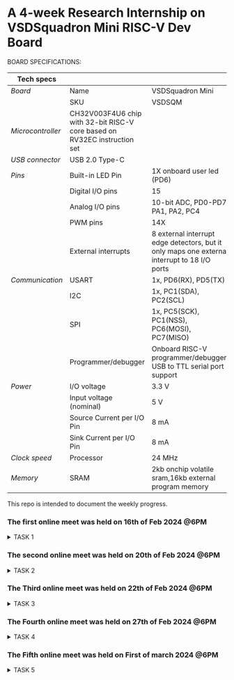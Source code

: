 # A 4-week Research Internship on VSDSquadron Mini RISC-V Dev Board



BOARD SPECIFICATIONS:

| Tech specs   |   |    |
|------------|------------|------------|
| *Board* | Name     | VSDSquadron Mini    |
|      | SKU    | VSDSQM    |
| *Microcontroller*    | CH32V003F4U6 chip with 32-bit RISC-V core based on RV32EC instruction set    |     |
| *USB connector* | USB 2.0 Type-C    |     |
| *Pins*     | Built-in LED Pin     | 1X onboard user led (PD6)     |
|      | Digital I/O pins     | 15     |
|      | Analog I/O pins     | 10-bit ADC, PD0-PD7, PA1, PA2, PC4     |
|      | PWM pins     | 14X     |
|      | External interrupts     | 	8 external interrupt edge detectors, but it only maps one external interrupt to 18 I/O ports     |
| *Communication*     | USART     | 	1x, PD6(RX), PD5(TX)     |
|      | I2C     | 1x, PC1(SDA), PC2(SCL)    |
|      | SPI     | 1x, PC5(SCK), PC1(NSS), PC6(MOSI), PC7(MISO)     |
|      | Programmer/debugger     | Onboard RISC-V programmer/debugger, USB to TTL serial port support     |
| *Power*     | I/O voltage     | 3.3 V    |
|      | Input voltage (nominal)     | 5 V    |
|      | Source Current per I/O Pin    | 8 mA     |
|      | Sink Current per I/O Pin     | 8 mA     |
| *Clock speed*     | Processor    | 24 MHz     |
| *Memory*     | SRAM     | 2kb onchip volatile sram,16kb external program memory     |
   

This repo is intended to document the weekly progress.

### The first online meet was held on 16th of Feb 2024 @6PM

<details>
    <summary> TASK 1 </summary>
 
1) install Yosys 

2) install iverilog 

3) install gtkwave

### CLONING RISC-V GNU TOOLCHAIN

# To install git 
sudo apt install git-all   

 make sure to install the dependencies
![WhatsApp Image 2024-02-20 at 10 52 03_392684c3](https://github.com/NithishaBR/VSD/assets/160307537/97f02e74-b224-426a-8013-386414062ffe)



### INSTALLING YOSYS, IVERILOG & GTKWAVE.

### 1.YOSYS


git clone https://github.com/YosysHQ/yosys.git
![WhatsApp Image 2024-02-20 at 10 52 03_392684c3](https://github.com/NithishaBR/VSD/assets/160307537/771fa1cd-c730-4668-b2b2-96c4dc07c1dc)

cd yosys 

sudo apt install make
![WhatsApp Image 2024-02-20 at 10 52 29_d9ffbd87](https://github.com/NithishaBR/VSD/assets/160307537/2a0b0c00-f8c7-4e0b-a105-f8ad683be71c)
sudo apt-get install build-essential clang bison flex \libreadline-dev gawk tcl-dev libffi-dev git \ graphviz xdot pkg-config python3 libboost-system-dev\libboost-python-dev libboost-filesystem-dev zlib1g-dev

make config-gcc
![gg](https://github.com/NithishaBR/VSD/assets/160307537/36cf9eaa-67a0-40f3-8377-6694ec4d8264)

make 
![12gy](https://github.com/NithishaBR/VSD/assets/160307537/10e20f33-5f4c-489d-b75e-537954cc61ac)

sudo make install
![fyfytfyt](https://github.com/NithishaBR/VSD/assets/160307537/2d09f018-1b0c-49cc-a515-b2fc4c0f1f10)


### 2.iVerilog
installing iVerilog

sudo apt update

sudo apt-get install iverilog
![dydyfytf](https://github.com/NithishaBR/VSD/assets/160307537/9d332c43-6e39-400c-8627-3868f22247e2)


### 3.GTkWave
installing GTkWave

 sudo apt-get install gtkwave 

![WhatsApp Image 2024-02-20 at 10 54 09_968b4260](https://github.com/NithishaBR/VSD/assets/160307537/ae8e253f-59ff-4281-b0f5-1285f021a426)

</details>

### The second online meet was held on 20th of Feb 2024 @6PM
<details>
    <summary> TASK 2 </summary>
  1.To create a block diagram of the project  

  2.Identifying input ports,output ports and input waveform,output waveform

   # Block diagram

   ![im](https://github.com/NithishaBR/VSD/assets/160307537/57ec67dd-8a99-4c6a-be94-9597e2051a15)

</details>

### The Third online meet was held on 22th of Feb 2024 @6PM
<details>
    <summary> TASK 3 </summary>

*Simulating iverilog*

 ```iverilog piso_shift_register.v testbench.v``` 

```./a.out``` 

![n7](https://github.com/NithishaBR/VSD/assets/160307537/d47efd41-105c-40b4-94e8-55768a71d5bc)


*Generating dump_file*

 ```gtkwave dump.vcd```
 
![n8](https://github.com/NithishaBR/VSD/assets/160307537/d8601610-f297-41e9-96cd-78ee1192d66c)



   # Waveform

   ![im1](https://github.com/NithishaBR/VSD/assets/160307537/a99649e3-3eae-4500-b22e-d631a0d2aadd)


   ![wave](https://github.com/NithishaBR/VSD/assets/160307537/c39258c9-a461-4559-8765-2e14f79d1c48)



</details>

### The Fourth online meet was held on 27th of Feb 2024 @6PM

<details>
    <summary> TASK 4 </summary>

*Invoking yosys inside verilog_code file:* 

```yosys```

*Reading the Library:*    

```read_liberty -lib ../../sky130RTLDesignAndSynthesisWorkshop/lib/sky130_fd_sc_hd__tt_025C_1v80.lib```

*Reading the Design:*    

```read_verilog piso_shift_register.v```


*Specifying the module that we are synthesizing:*    

```synth -top piso_shift_register```

![n1](https://github.com/NithishaBR/VSD/assets/160307537/ecb986ad-ae99-481d-9bee-9bff70a92096)

*To generate the netlist:*    

```abc -liberty ../../sky130RTLDesignAndSynthesisWorkshop/lib/sky130_fd_sc_hd__tt_025C_1v80.lib```

*To see the graphical version of the logic:*    

```show```

![n2](https://github.com/NithishaBR/VSD/assets/160307537/03cdad11-b66e-4ac8-92ac-315bde559d05)



*To write the netlist:*    

```write_verilog piso_shift_register_netlist.v```


*Using the switch '-noattr' to get the simplified version of netlist file:*    

```write_verilog -noattr piso_shift_register_netlist.v```

![n3](https://github.com/NithishaBR/VSD/assets/160307537/91d97302-8cfd-4220-9fab-b1078ed5cadf)


*To open the netlist:*    

```!gvim piso_shift_register_netlist.v```

![final netlist](<open netlist.jpg>)

*Opening the netlist file:*

![netlist file](netlist1.jpg)

![netlist file](netlist2.jpg)

*To check whether the netlist will match with the Design:*

 ```iverilog piso_shift_register_netlist.v testbench.v``` 

```./a.out``` 

 ```gtkwave dump.vcd```

 *Netlist waveform*

 
![n4](https://github.com/NithishaBR/VSD/assets/160307537/8eccf282-ee50-473b-a4d8-6f29d1a87a44)

![n6](https://github.com/NithishaBR/VSD/assets/160307537/b33c38ff-e5f4-4fc3-9a41-ad90a0a58170)




</details> 

### The Fifth  online meet was held on First of march 2024 @6PM

<details>
  <summary> TASK 5 </summary>

```iverilog iiitb_pipo.v iiitb_pipo_tb.v``` 

```gtkwave iiitb dump.vcd``` 

![111](https://github.com/NithishaBR/VSD/assets/160307537/93bf8c38-51c1-45d7-add2-df59bda78bb2)

![112](https://github.com/NithishaBR/VSD/assets/160307537/5109489f-4909-45be-9ced-d1b508f48977)



*To generate netlist*

```yosys``` 

![113](https://github.com/NithishaBR/VSD/assets/160307537/0a3f2622-804d-435a-bfe9-d1b20f5ec5bd)



*Reading the library*

![115](https://github.com/NithishaBR/VSD/assets/160307537/f4e98cae-b342-4df0-b333-e77951d179fc)


*Reading the design*

```read_verilog iiitb_pipo.v``` 

*Synthesizing the module*

```synth -top iiitb_pipo``` 

![116](https://github.com/NithishaBR/VSD/assets/160307537/df253ec7-5c70-4b96-8f04-f79dbca5f749)

![117](https://github.com/NithishaBR/VSD/assets/160307537/d3a8f2f0-4d04-45c2-9116-e8bcbb481869)

*To generate the nestlist*

``` abc -liberty /home/nithishabr/vsd/iiitb_pipo1/lib/sky130_fd_sc_hd_tt_025c_1v80.lib``` 

![118](https://github.com/NithishaBR/VSD/assets/160307537/16dc7bb2-4b69-4531-afb7-4cdb73608c7b)

*To write the netlist*


```write_verilog netlist1.v``` 

```write_verilog -noattr netlist1.v``` 


*where -noattr is used to get simplified netlist file*

```flatten``` 

```show``` 


![333](https://github.com/NithishaBR/VSD/assets/160307537/16decd50-544a-426f-84f6-75f878cac0da)

![t76t](https://github.com/NithishaBR/VSD/assets/160307537/bb3198f0-593f-4916-981d-f61ca2220a67)

*To open netlist*

```!gvim netlist.v```

![777](https://github.com/NithishaBR/VSD/assets/160307537/29e16e32-ff1b-4b87-9fdc-6d6888d0f7b7)

*Opening the netlist file*

![999](https://github.com/NithishaBR/VSD/assets/160307537/1cee06f1-b6f3-4636-a65a-1378abf319c1)


*To verify whether netlist will match with the design*

```iverilog ../iiitb_pipo/verilog_model/primitives.v ../iiitb_pipo/verilog_model/sky130_fd_sc_hd.v netlist1.v iiitb_pipo_tb.v```

```./a.out``` 

![999](https://github.com/NithishaBR/VSD/assets/160307537/87302019-3e0f-4741-8243-0e36d71af4d6)

```gtkwave dump.vcd```

![8989](https://github.com/NithishaBR/VSD/assets/160307537/d9b25360-d8aa-483d-921e-b9c151748c44)

![3ww](https://github.com/NithishaBR/VSD/assets/160307537/5183be17-e0fe-4d49-8cfb-2c6a21189926)


</details>
